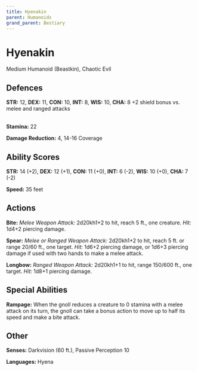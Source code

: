 ```yaml
---
title: Hyenakin
parent: Humanoids
grand_parent: Bestiary
---
```


# Hyenakin
Medium Humanoid (Beastkin), Chaotic Evil

## Defences
**STR:** 12, **DEX:** 11, **CON:** 10, **INT:** 8, **WIS:** 10, **CHA:** 8
+2 shield bonus vs. melee and ranged attacks<br><br>

**Stamina:** 22

**Damage Reduction:** 4, 14-16 Coverage

## Ability Scores
**STR:** 14 (+2), **DEX:** 12 (+1), **CON:** 11 (+0), **INT:** 6 (-2), **WIS:** 10 (+0), **CHA:** 7 (-2)

**Speed:** 35 feet

## Actions
**Bite:** *Melee Weapon Attack:* 2d20kh1+2 to hit, reach 5 ft., one creature. *Hit:* 1d4+2 piercing damage.

**Spear:** *Melee or Ranged Weapon Attack:* 2d20kh1+2 to hit, reach 5 ft. or range 20/60 ft., one target. *Hit:* 1d6+2 piercing damage, or 1d6+3 piercing damage if used with two hands to make a melee attack.

**Longbow:** *Ranged Weapon Attack:* 2d20kh1+1 to hit, range 150/600 ft., one target. *Hit:* 1d8+1 piercing damage.

## Special Abilities
**Rampage:** When the gnoll reduces a creature to 0 stamina with a melee attack on its turn, the gnoll can take a bonus action to move up to half its speed and make a bite attack.

## Other
**Senses:** Darkvision (60 ft.), Passive Perception 10

**Languages:** Hyena
